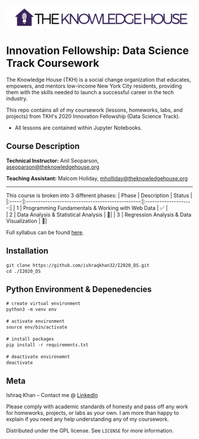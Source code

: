 ![](tkh_logo.png)
# Innovation Fellowship: Data Science Track Coursework

The Knowledge House (TKH) is a social change organization that educates, empowers, and mentors low-income New York City residents, providing them with the skills needed to launch a successful career in the tech industry. 

This repo contains all of my coursework (lessons, homeworks, labs, and projects) from TKH's 2020 Innovation Fellowship (Data Science Track).
- All lessons are contained within Jupyter Notebooks. 

## Course Description
**Technical Instructor:** Anil Seoparson, aseoparson@theknowledgehouse.org

**Teaching Assistant:** Malcom Holiday, mholliday@theknowledgehouse.org

---

This course is broken into 3 different phases:
| Phase | Description                                      | Status               |             
|:-----:|:------------------------------------------------:|:--------------------:| 
| 1     | Programming Fundamentals & Working with Web Data | :white_check_mark:   |  
| 2     | Data Analysis & Statistical Analysis             | :black_square_button:| 
| 3     | Regression Analysis & Data Visualization         | :black_square_button:|  


Full syllabus can be found [here](https://docs.google.com/document/d/1BDLSvDskE6shlJar5SjAANIYNRq_vJa0iYEuOMi0mI8/edit).

## Installation

```
git clone https://github.com/ishraqkhan32/I2020_DS.git
cd ./I2020_DS
```

## Python Environment & Depenedencies

```
# create virtual environment
python3 -m venv env

# activate environment
source env/bin/activate

# install packages
pip install -r requirements.txt

# deactivate environemnt
deactivate

```

## Meta

Ishraq Khan – Contact me @ [LinkedIn](https://www.linkedin.com/in/ishraq-khan/)

Please comply with academic standards of honesty and pass off any work for homeworks, projects, or labs as your own. I am more than happy to explain if you need any help understanding any of my coursework. 

Distributed under the GPL license. See ``LICENSE`` for more information.